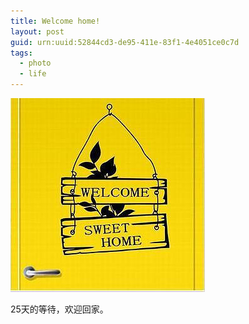 ```yaml
---
title: Welcome home!
layout: post
guid: urn:uuid:52844cd3-de95-411e-83f1-4e4051ce0c7d
tags:
  - photo
  - life
---
```


![](/media/files/2016/welhome.jpg)

25天的等待，欢迎回家。
